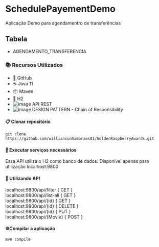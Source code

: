 # SchedulePayementDemo

Aplicação Demo para agendamentro de transferências
<br/>

## Tabela 
* AGENDAMENTO_TRANSFERENCIA


### 📚 Recursos Utilizados

- 🌴 GitHub
- ☕ Java 11
- 📦 Maven
- 🐘 H2
- ![image](https://github.com/williancunhamoraes81/SchedulePayementDemo/assets/72080283/6aa9af65-9334-48a7-b3f2-fb4e5cf2bff2)
API REST
- ![image](https://github.com/williancunhamoraes81/SchedulePayementDemo/assets/72080283/c61d3a75-d12a-4a88-a739-c0f852f8bb76)
DESIGN PATTERN - Chain of Responsibility 


#### 📋 Clonar repositório

```
git clone https://github.com/williancunhamoraes81/GoldenRaspberryAwards.git
```

#### 🚢 Executar serviços necessários

Essa API utiliza o H2 como banco de dados. Disponível apenas para utilização localhost:9800


#### 🚢 Utilizando API

localhost:9800/api/filter { GET }
<br/>
localhost:9800/api/list-all { GET }
<br/>
localhost:9800/api/{id} { GET }
<br/>
localhost:9800/api/{id} { DELETE }
<br/>
localhost:9800/api/{id} { PUT }
<br/>
localhost:9800/api/{Movie} { POST }
<br/>

#### ⚙️Compilar a aplicação

```
mvn compile
```

